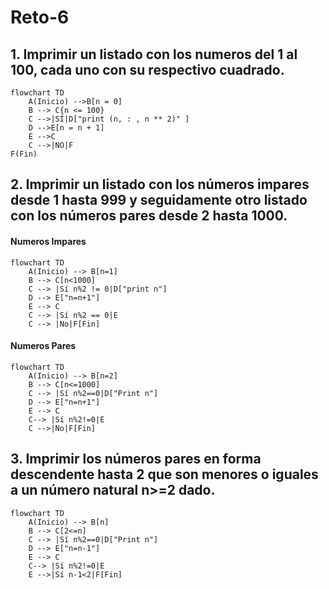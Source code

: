 # Reto-6
## 1. Imprimir un listado con los numeros del 1 al 100, cada uno con su respectivo cuadrado.

```mermaid
flowchart TD
    A(Inicio) -->B[n = 0] 
    B --> C{n <= 100}
    C -->|SÍ|D["print (n, : , n ** 2)" ]
    D -->E[n = n + 1]
    E -->C
    C -->|NO|F
F(Fin)
```
## 2. Imprimir un listado con los números impares desde 1 hasta 999 y seguidamente otro listado con los números pares desde 2 hasta 1000.
#### Numeros Impares
```mermaid
flowchart TD
    A(Inicio) --> B[n=1]
    B --> C[n<1000]
    C --> |Sí n%2 != 0|D["print n"]
    D --> E["n=n+1"]
    E --> C
    C --> |Sí n%2 == 0|E 
    C --> |No|F[Fin]
```
#### Numeros Pares
```mermaid
flowchart TD
    A(Inicio) --> B[n=2]
    B --> C[n<=1000]
    C --> |Sí n%2==0|D["Print n"]
    D --> E["n=n+1"]
    E --> C
    C--> |Sí n%2!=0|E
    C -->|No|F[Fin]
```
## 3. Imprimir los números pares en forma descendente hasta 2 que son menores o iguales a un número natural n>=2 dado.
```mermaid
flowchart TD
    A(Inicio) --> B[n]
    B --> C[2<=n]
    C --> |Sí n%2==0|D["Print n"]
    D --> E["n=n-1"]
    E --> C
    C--> |Sí n%2!=0|E
    E -->|Sí n-1<2|F[Fin]
```

